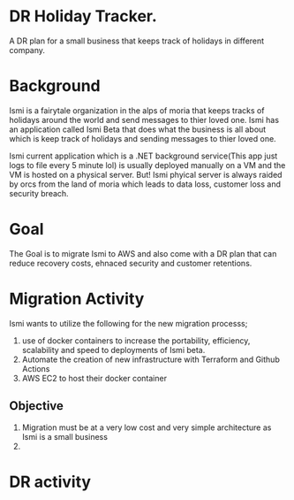 # DR Holiday Tracker.


A DR plan for a small business that keeps track of holidays in different company.


# Background

Ismi is a fairytale organization in the alps of moria that keeps tracks of holidays around the world and send messages to thier loved one. Ismi has an application called Ismi Beta that does what the business is all about which is keep track of holidays and sending messages to thier loved one. 

Ismi current application which is a .NET background service(This app just logs to file every 5 minute lol) is usually deployed manually on a VM and the VM is hosted on a physical server. But! Ismi phyical server is always raided by orcs from the land of moria which leads to data loss, customer loss and security breach.


# Goal

The Goal is to migrate Ismi to AWS and also come with a DR plan that can reduce recovery costs, ehnaced security and customer retentions.


# Migration Activity
Ismi wants to utilize the following for the new migration processs;

1. use of docker containers to increase the portability, efficiency, scalability and speed to deployments of Ismi beta.
2. Automate the creation of new infrastructure with Terraform and Github Actions
3. AWS EC2 to host their docker container 

## Objective
1. Migration must be at a very low cost and very simple architecture as Ismi is a small business
2. 

# DR activity
